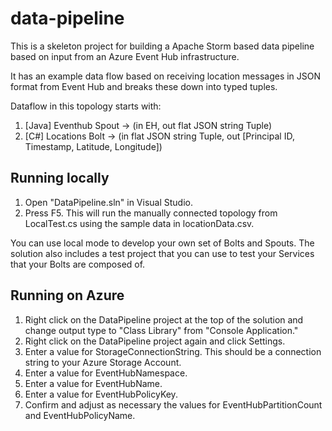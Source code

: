 # data-pipeline

This is a skeleton project for building a Apache Storm based data pipeline
based on input from an Azure Event Hub infrastructure.

It has an example data flow based on receiving location messages in JSON format from
Event Hub and breaks these down into typed tuples.

Dataflow in this topology starts with:

1.	[Java] Eventhub Spout -> (in EH, out flat JSON string Tuple)
2.	[C#]   Locations Bolt -> (in flat JSON string Tuple, out [Principal ID, Timestamp, Latitude, Longitude])

## Running locally

1. Open "DataPipeline.sln" in Visual Studio.
2. Press F5.  This will run the manually connected topology from LocalTest.cs using the sample data in locationData.csv.

You can use local mode to develop your own set of Bolts and Spouts. The solution also
includes a test project that you can use to test your Services that your Bolts are 
composed of.

## Running on Azure

1. Right click on the DataPipeline project at the top of the solution and 
change output type to "Class Library" from "Console Application."
2. Right click on the DataPipeline project again and click Settings.
3. Enter a value for StorageConnectionString.  This should be a connection string to your Azure Storage Account.
4. Enter a value for EventHubNamespace.
5. Enter a value for EventHubName.
6. Enter a value for EventHubPolicyKey.
7. Confirm and adjust as necessary the values for EventHubPartitionCount and EventHubPolicyName.